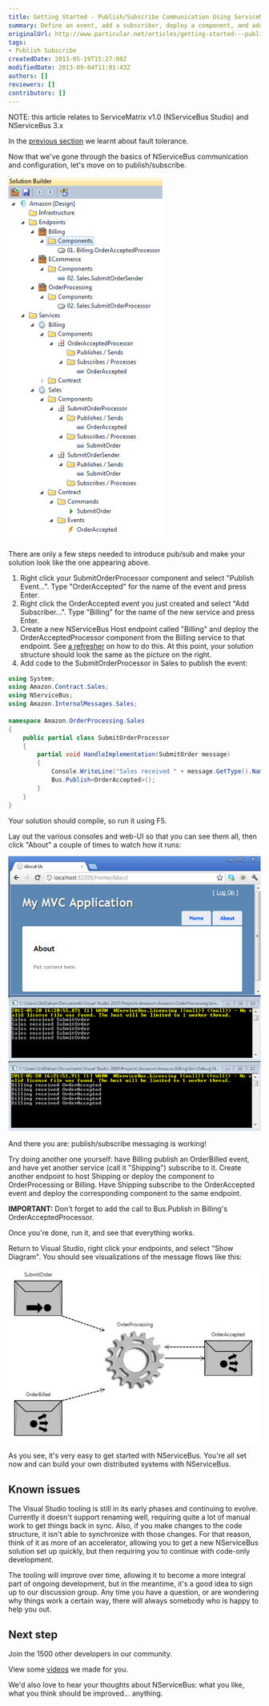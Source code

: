 ```yaml
---
title: Getting Started - Publish/Subscribe Communication Using ServiceMatrix v1.0
summary: Define an event, add a subscriber, deploy a component, and add code to publisher and subscriber.
originalUrl: http://www.particular.net/articles/getting-started---publish-subscribe-communication
tags:
- Publish Subscribe
createdDate: 2013-05-19T15:27:08Z
modifiedDate: 2013-09-04T11:01:43Z
authors: []
reviewers: []
contributors: []
---
```


NOTE: this article relates to ServiceMatrix v1.0 (NServiceBus Studio) and NServiceBus 3.x

In the [previous section](getting-started---fault-tolerance.md) we learnt about fault tolerance.

Now that we've gone through the basics of NServiceBus communication and configuration, let's move on to publish/subscribe.

![Full Solution Builder](GettingStarted11.png)

There are only a few steps needed to introduce pub/sub and make your solution look like the one appearing above.

1.  Right click your SubmitOrderProcessor component and select "Publish Event...". Type "OrderAccepted" for the name of the event and press Enter.
2.  Right click the OrderAccepted event you just created and select "Add Subscriber...". Type "Billing" for the name of the new service and press Enter.
3.  Create a new NServiceBus Host endpoint called "Billing" and deploy the OrderAcceptedProcessor component from the Billing service to that endpoint. See [a refresher](getting-started---creating-a-new-project.md) on how to do this. At this point, your solution structure should look the same as the picture on the right.
4.  Add code to the SubmitOrderProcessor in Sales to publish the event:

```C#
using System;
using Amazon.Contract.Sales;
using NServiceBus;
using Amazon.InternalMessages.Sales;

namespace Amazon.OrderProcessing.Sales
{
    public partial class SubmitOrderProcessor
    {
        partial void HandleImplementation(SubmitOrder message)
        {
            Console.WriteLine("Sales received " + message.GetType().Name);
            Bus.Publish<OrderAccepted>();
        }
    }
}
```

Your solution should compile, so run it using F5.

Lay out the various consoles and web-UI so that you can see them all, then click "About" a couple of times to watch how it runs:

![Running Pub/Sub](GettingStarted12.png)

And there you are: publish/subscribe messaging is working!

Try doing another one yourself: have Billing publish an OrderBilled event, and have yet another service (call it "Shipping") subscribe to it. Create another endpoint to host Shipping or deploy the component to OrderProcessing or Billing. Have Shipping subscribe to the OrderAccepted event and deploy the corresponding component to the same endpoint.

**IMPORTANT:** Don't forget to add the call to Bus.Publish in Billing's OrderAcceptedProcessor.

Once you're done, run it, and see that everything works.

Return to Visual Studio, right click your endpoints, and select "Show Diagram". You should see visualizations of the message flows like this:

![Endpoint message flow](GettingStarted13.jpg)

As you see, it's very easy to get started with NServiceBus. You're all set now and can build your own distributed systems with NServiceBus.

Known issues
------------

The Visual Studio tooling is still in its early phases and continuing to evolve. Currently it doesn't support renaming well, requiring quite a lot of manual work to get things back in sync. Also, if you make changes to the code structure, it isn't able to synchronize with those changes. For that reason, think of it as more of an accelerator, allowing you to get a new NServiceBus solution set up quickly, but then requiring you to continue with code-only development.

The tooling will improve over time, allowing it to become a more integral part of ongoing development, but in the meantime, it's a good idea to sign up to our discussion group. Any time you have a question, or are wondering why things work a certain way, there will always somebody who is happy to help you out.

Next step
---------

Join the 1500 other developers in our community.

View some [videos](http://particular.net/Videos-and-Presentations) we made for you.

We'd also love to hear your thoughts about NServiceBus: what you like, what you think should be improved... anything.

